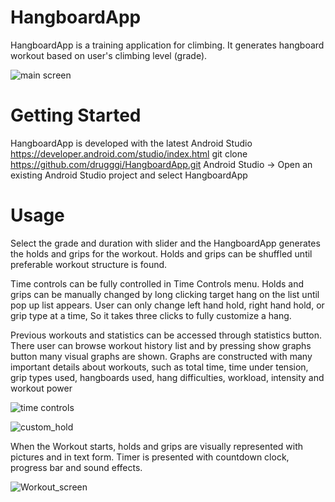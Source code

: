 # HangboardApp
HangboardApp is a training application for climbing. It generates hangboard workout based on user's climbing level (grade).

![main screen](https://drugggi.github.io/Main_screen.jpg)

# Getting Started

HangboardApp is developed with the latest Android Studio https://developer.android.com/studio/index.html
git clone https://github.com/drugggi/HangboardApp.git
Android Studio -> Open an existing Android Studio project and select HangboardApp

# Usage

Select the grade and duration with slider and the HangboardApp generates the holds and grips for the workout. Holds and grips can be shuffled until preferable workout structure is found.

Time controls can be fully controlled in Time Controls menu. Holds and grips can be manually changed by long clicking target hang on the list until pop up list appears. User can only change left hand hold, right hand hold, or grip type at a time, So it takes three clicks to fully customize a hang.

Previous workouts and statistics can be accessed through statistics button. There user can browse workout history list and by pressing show graphs button many visual graphs are shown. Graphs are constructed with many important details about workouts, such as total time, time under tension, grip types used, hangboards used, hang difficulties, workload, intensity and workout power

![time controls](https://drugggi.github.io/Settings_menu.jpg)

![custom_hold](https://drugggi.github.io/Customhold.jpg)

When the Workout starts, holds and grips are visually represented with pictures and in text form. Timer is presented with countdown clock, progress bar and sound effects.

![Workout_screen](https://drugggi.github.io/Workout_screen.jpg)
